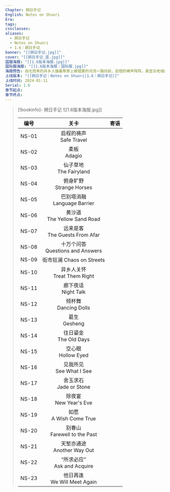 ```yaml
---
Chapter: 朔日手记
English: Notes on Shuori
Era: 
tags: 
cssclasses: 
aliases:
  - 朔日手记
  - Notes on Shuori
  - 1.6｜朔日手记
banner: "[[朔日手记.jpg]]"
cover: "[[朔日手记_竖.jpg]]"
国服海报: "[[1.6版本海报.jpg]]"
国际服海报: "[[1.6版本海报｜国际服.jpg]]"
海报预告: 自北而来的异乡人循着草原上被错置的河流一路向前，启程的祷声阵阵，直至古老城门在眼前徐徐打开。入此城中，结新彩，饮美酒，一起去揭开那东方神秘术的面纱。
上线版本: "[[朔日手记｜Notes on Shuori|1.6｜朔日手记]]"
上线时间: 2024-01-11
Serial: 1.6
章节起点: 
章节终点:
---
```

> [!bookinfo]- 朔日手记
> ![[1.6版本海报.jpg]]
>
> | 编号  |                 关卡                 | 寄语 |
> | :---: | :----------------------------------: | :--: |
> | NS-01 |      启程的祷声<br/>Safe Travel      |      |
> | NS-02 |           柔板<br/>Adagio            |      |
> | NS-03 |      仙子草地<br/>The Fairyland      |      |
> | NS-04 |     俯身旷野<br/>Strange Horses      |      |
> | NS-05 |   巴别塔消融<br/>Language Barrier    |      |
> | NS-06 |   黄沙道<br/>The Yellow Sand Road    |      |
> | NS-07 |  远来是客<br/>The Guests From Afar   |      |
> | NS-08 | 十万个问答<br/>Questions and Answers |      |
> | NS-09 |      街市狂澜 Chaos on Streets       |      |
> | NS-10 |   异乡人关怀<br/>Treat Them Right    |      |
> | NS-11 |       廊下夜话<br/>Night Talk        |      |
> | NS-12 |       倾杯舞<br/>Dancing Dolls       |      |
> | NS-13 |           葛生<br/>Gesheng           |      |
> | NS-14 |      往日鎏金<br/>The Old Days       |      |
> | NS-15 |        空心眼<br/>Hollow Eyed        |      |
> | NS-16 |     见我所见<br/>See What I See      |      |
> | NS-17 |      舍玉求石<br/>Jade or Stone      |      |
> | NS-18 |      除夜宴<br/>New Year's Eve       |      |
> | NS-19 |      如愿<br/>A Wish Come True       |      |
> | NS-20 |   别春山<br/>Farewell to the Past    |      |
> | NS-21 |    天堑亦通途<br/>Another Way Out    |      |
> | NS-22 |    “所求必应”<br/>Ask and Acquire    |      |
> | NS-23 |   他日再逢<br/>We Will Meet Again    |      |

